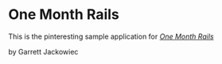 # One Month Rails

This is the pinteresting sample application for 
[*One Month Rails*](http://onemonthrails.com)

by Garrett Jackowiec